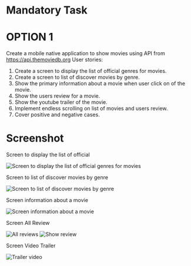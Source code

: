 # Mandatory Task
# OPTION 1
Create a mobile native application to show movies using API from https://api.themoviedb.org User stories:
1. Create a screen to display the list of official genres for movies.
2. Create a screen to list of discover movies by genre.
3. Show the primary information about a movie when user click on of the movie.
4. Show the users review for a movie.
5. Show the youtube trailer of the movie.
6. Implement endless scrolling on list of movies and users review.
7. Cover positive and negative cases.

# Screenshot
Screen to display the list of official

![Screen to display the list of official genres for movies](https://github.com/WildanTechnoArt/MovieApp/assets/25716410/dd1e403d-0f28-4fd7-b414-225d6cb0b445)

Screen to list of discover movies by genre

![Screen to list of discover movies by genre](https://github.com/WildanTechnoArt/MovieApp/assets/25716410/c17d15e9-298f-4832-881a-eae49dac5ea6)

Screen information about a movie

![Screen information about a movie](https://github.com/WildanTechnoArt/MovieApp/assets/25716410/523831c4-ad0f-4390-b538-e9dd1a0a502e)

Screen All Review

![All reviews](https://github.com/WildanTechnoArt/MovieApp/assets/25716410/56890c57-f0a2-45d9-8721-62ae85752190)
![Show review](https://github.com/WildanTechnoArt/MovieApp/assets/25716410/da97b939-d7b7-490b-944e-04d39e5d18aa)

Screen Video Trailer

![Trailer video](https://github.com/WildanTechnoArt/MovieApp/assets/25716410/2de38302-9834-4ac3-9503-735bf8dfc46a)
